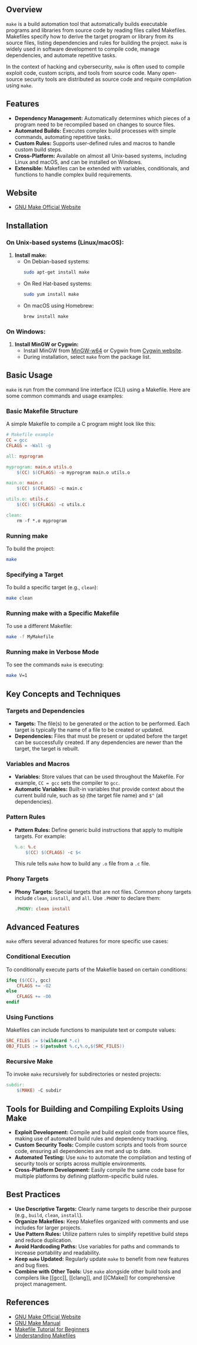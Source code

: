 ## Overview
`make` is a build automation tool that automatically builds executable programs and libraries from source code by reading files called Makefiles. Makefiles specify how to derive the target program or library from its source files, listing dependencies and rules for building the project. `make` is widely used in software development to compile code, manage dependencies, and automate repetitive tasks.

In the context of hacking and cybersecurity, `make` is often used to compile exploit code, custom scripts, and tools from source code. Many open-source security tools are distributed as source code and require compilation using `make`.

## Features
- **Dependency Management:** Automatically determines which pieces of a program need to be recompiled based on changes to source files.
- **Automated Builds:** Executes complex build processes with simple commands, automating repetitive tasks.
- **Custom Rules:** Supports user-defined rules and macros to handle custom build steps.
- **Cross-Platform:** Available on almost all Unix-based systems, including Linux and macOS, and can be installed on Windows.
- **Extensible:** Makefiles can be extended with variables, conditionals, and functions to handle complex build requirements.

## Website
- [GNU Make Official Website](https://www.gnu.org/software/make/)

## Installation

### On Unix-based systems (Linux/macOS):
1. **Install make:**
   - On Debian-based systems:
     ```sh
     sudo apt-get install make
     ```
   - On Red Hat-based systems:
     ```sh
     sudo yum install make
     ```
   - On macOS using Homebrew:
     ```sh
     brew install make
     ```

### On Windows:
1. **Install MinGW or Cygwin:**
   - Install MinGW from [MinGW-w64](http://mingw-w64.org/doku.php) or Cygwin from [Cygwin website](https://cygwin.com/install.html).
   - During installation, select `make` from the package list.

## Basic Usage
`make` is run from the command line interface (CLI) using a Makefile. Here are some common commands and usage examples:

### Basic Makefile Structure
A simple Makefile to compile a C program might look like this:

```Makefile
# Makefile example
CC = gcc
CFLAGS = -Wall -g

all: myprogram

myprogram: main.o utils.o
	$(CC) $(CFLAGS) -o myprogram main.o utils.o

main.o: main.c
	$(CC) $(CFLAGS) -c main.c

utils.o: utils.c
	$(CC) $(CFLAGS) -c utils.c

clean:
	rm -f *.o myprogram
```

### Running make
To build the project:
```sh
make
```

### Specifying a Target
To build a specific target (e.g., `clean`):
```sh
make clean
```

### Running make with a Specific Makefile
To use a different Makefile:
```sh
make -f MyMakefile
```

### Running make in Verbose Mode
To see the commands `make` is executing:
```sh
make V=1
```

## Key Concepts and Techniques

### Targets and Dependencies
- **Targets:** The file(s) to be generated or the action to be performed. Each target is typically the name of a file to be created or updated.
- **Dependencies:** Files that must be present or updated before the target can be successfully created. If any dependencies are newer than the target, the target is rebuilt.

### Variables and Macros
- **Variables:** Store values that can be used throughout the Makefile. For example, `CC = gcc` sets the compiler to `gcc`.
- **Automatic Variables:** Built-in variables that provide context about the current build rule, such as `$@` (the target file name) and `$^` (all dependencies).

### Pattern Rules
- **Pattern Rules:** Define generic build instructions that apply to multiple targets. For example:
  ```Makefile
  %.o: %.c
      $(CC) $(CFLAGS) -c $<
  ```
  This rule tells `make` how to build any `.o` file from a `.c` file.

### Phony Targets
- **Phony Targets:** Special targets that are not files. Common phony targets include `clean`, `install`, and `all`. Use `.PHONY` to declare them:
  ```Makefile
  .PHONY: clean install
  ```

## Advanced Features
`make` offers several advanced features for more specific use cases:

### Conditional Execution
To conditionally execute parts of the Makefile based on certain conditions:
```Makefile
ifeq ($(CC), gcc)
    CFLAGS += -O2
else
    CFLAGS += -O0
endif
```

### Using Functions
Makefiles can include functions to manipulate text or compute values:
```Makefile
SRC_FILES := $(wildcard *.c)
OBJ_FILES := $(patsubst %.c,%.o,$(SRC_FILES))
```

### Recursive Make
To invoke `make` recursively for subdirectories or nested projects:
```Makefile
subdir:
	$(MAKE) -C subdir
```

## Tools for Building and Compiling Exploits Using Make

- **Exploit Development:** Compile and build exploit code from source files, making use of automated build rules and dependency tracking.
- **Custom Security Tools:** Compile custom scripts and tools from source code, ensuring all dependencies are met and up to date.
- **Automated Testing:** Use `make` to automate the compilation and testing of security tools or scripts across multiple environments.
- **Cross-Platform Development:** Easily compile the same code base for multiple platforms by defining platform-specific build rules.

## Best Practices
- **Use Descriptive Targets:** Clearly name targets to describe their purpose (e.g., `build`, `clean`, `install`).
- **Organize Makefiles:** Keep Makefiles organized with comments and use includes for larger projects.
- **Use Pattern Rules:** Utilize pattern rules to simplify repetitive build steps and reduce duplication.
- **Avoid Hardcoding Paths:** Use variables for paths and commands to increase portability and readability.
- **Keep `make` Updated:** Regularly update `make` to benefit from new features and bug fixes.
- **Combine with Other Tools:** Use `make` alongside other build tools and compilers like [[gcc]], [[clang]], and [[CMake]] for comprehensive project management.

## References
- [GNU Make Official Website](https://www.gnu.org/software/make/)
- [GNU Make Manual](https://www.gnu.org/software/make/manual/make.html)
- [Makefile Tutorial for Beginners](https://makefiletutorial.com/)
- [Understanding Makefiles](https://www.gnu.org/software/make/manual/html_node/Introduction.html)

